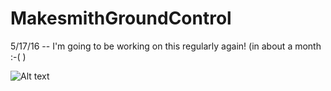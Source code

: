 MakesmithGroundControl
======================

5/17/16 -- I'm going to be working on this regularly again! (in about a month :-( )

![Alt text](\Documentation\GroundControlDataFlow.png?raw=true "Optional Title")